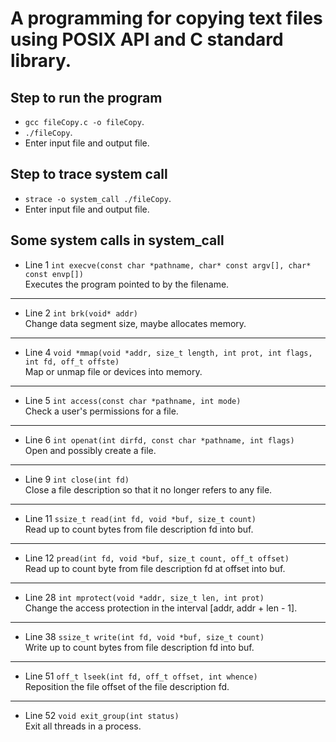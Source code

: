 # A programming for copying text files using POSIX API and C standard library.
## Step to run the program
* `gcc fileCopy.c -o fileCopy`.
* `./fileCopy`.
* Enter input file and output file.
## Step to trace system call
* `strace -o system_call ./fileCopy`.
* Enter input file and output file.
## Some system calls in system_call
* Line 1 `int execve(const char *pathname, char* const argv[], char* const envp[])`  
Executes the program pointed to by the filename.
***
* Line 2 `int brk(void* addr)`  
Change data segment size, maybe allocates memory.
***
* Line 4 `void *mmap(void *addr, size_t length, int prot, int flags, int fd, off_t offste)`  
Map or unmap file or devices into memory.
***
* Line 5 `int access(const char *pathname, int mode)`  
Check a user's permissions for a file.
***
* Line 6 `int openat(int dirfd, const char *pathname, int flags)`  
Open and possibly create a file.
***
* Line 9 `int close(int fd)`  
Close a file description so that it no longer refers to any file.
***
* Line 11 `ssize_t read(int fd, void *buf, size_t count)`  
Read up to count bytes from file description fd into buf.
***
* Line 12 `pread(int fd, void *buf, size_t count, off_t offset)`  
Read up to count byte from file description fd at offset into buf.
***
* Line 28 `int mprotect(void *addr, size_t len, int prot)`  
Change the access protection in the interval [addr, addr + len - 1].
***
* Line 38 `ssize_t write(int fd, void *buf, size_t count)`  
Write up to count bytes from file description fd into buf.
***
* Line 51 `off_t lseek(int fd, off_t offset, int whence)`  
Reposition the file offset of the file description fd.
***
* Line 52 `void exit_group(int status)`  
Exit all threads in a process.
